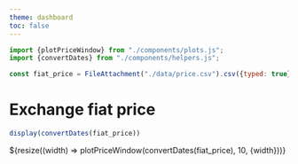 ```yaml
---
theme: dashboard
toc: false
---
```


```js
import {plotPriceWindow} from "./components/plots.js";
import {convertDates} from "./components/helpers.js";
```

```js
const fiat_price = FileAttachment("./data/price.csv").csv({typed: true});
```

# Exchange fiat price

```js
display(convertDates(fiat_price))
```

<div class="grid grid-cols-1">
    <div class="card">${resize((width) => plotPriceWindow(convertDates(fiat_price), 10, {width}))} </div>
</div>